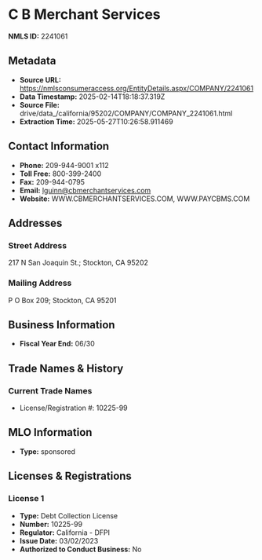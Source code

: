 # C B Merchant Services

**NMLS ID:** 2241061

## Metadata
- **Source URL:** https://nmlsconsumeraccess.org/EntityDetails.aspx/COMPANY/2241061
- **Data Timestamp:** 2025-02-14T18:18:37.319Z
- **Source File:** drive/data_/california/95202/COMPANY/COMPANY_2241061.html
- **Extraction Time:** 2025-05-27T10:26:58.911469

## Contact Information
- **Phone:** 209-944-9001 x112
- **Toll Free:** 800-399-2400
- **Fax:** 209-944-0795
- **Email:** lguinn@cbmerchantservices.com
- **Website:** WWW.CBMERCHANTSERVICES.COM, WWW.PAYCBMS.COM

## Addresses
### Street Address
217 N San Joaquin St.; Stockton, CA 95202

### Mailing Address
P O Box 209; Stockton, CA 95201

## Business Information
- **Fiscal Year End:** 06/30

## Trade Names & History
### Current Trade Names
- License/Registration #: 10225-99

## MLO Information
- **Type:** sponsored

## Licenses & Registrations

### License 1
- **Type:** Debt Collection License
- **Number:** 10225-99
- **Regulator:** California - DFPI
- **Issue Date:** 03/02/2023
- **Authorized to Conduct Business:** No
